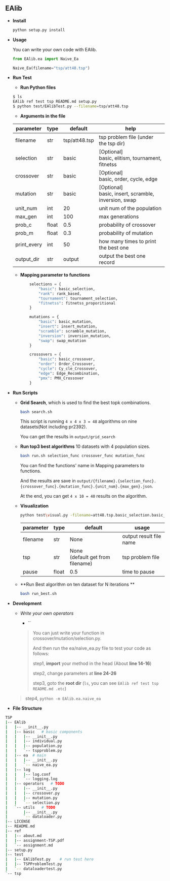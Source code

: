 ## EAlib

- **Install**

  ```bash
  python setup.py install
  ```

  

- **Usage**

  You can write your own code with EAlib.
  
  ```python
  from EAlib.ea import Naive_Ea
  
  Naive_Ea(filename="tsp/att48.tsp")
  ```
  
  
  
- **Run Test**

  - **Run Python files**
  
  ```bash
  $ ls
  EAlib ref test tsp README.md setup.py
  $ python test/EAlibTest.py --filename=tsp/att48.tsp
  ```
  
  - **Arguments in the file**
  
  | parameter   | type  | default       | help                                                     |
  | ----------- | ----- | ------------- | -------------------------------------------------------- |
  | filename    | str   | tsp/att48.tsp | tsp problem file (under the tsp dir)                     |
  | selection   | str   | basic         | [Optional] <br>basic, elitism, tournament, fitnetss      |
  | crossover   | str   | basic         | [Optional] <br/>basic, order, cycle, edge                |
  | mutation    | str   | basic         | [Optional] <br/>basic, insert, scramble, inversion, swap |
  | unit_num    | int   | 20            | unit num of the population                               |
  | max_gen     | int   | 100           | max generations                                          |
  | prob_c      | float | 0.5           | probability of crossover                                 |
  | prob_m      | float | 0.3           | probability of mutation                                  |
  | print_every | int   | 50            | how many times to print the best one                     |
  | output_dir  | str   | output        | output the best one record                               |
  
  - **Mapping parameter to functions**
  
    ```python
        selections = {
            "basic": basic_selection,
            "rank": rank_based,
            "tournament": tournament_selection,
            "fitnetss": fitnetss_proporitional
        }
    
        mutations = {
            "basic": basic_mutation,
            "insert": insert_mutation,
            "scramble": scramble_mutation,
            "inversion": inversion_mutation,
            "swap": swap_mutation
        }
    
        crossovers = {
            "basic": basic_crossover,
            "order": Order_Crossover,
            "cycle": Cy_cle_Crossover,
            "edge": Edge_Recombination,
            "pmx": PMX_Crossover
        }
    
    ```
  
    
  
- **Run Scripts**

  - **Grid Search**, which is used to find the best topk combinations.

    ```bash
    bash search.sh
    ```

    This script is running `4 x 4 x 3 = 48` algorithms on nine datasets(Not including pr2392).

    You can get the results in `output/grid_search`

  - **Run top3 best algorithms** 10 datasets with 4 population sizes.

    ```bash
    bash run.sh selection_func crossover_func mutation_func
    ```

    You can find the functions' name in Mapping parameters to functions.

    And the results are save in `output/{filename}.{selection_func}.{crossover_func}.{mutation_func}.{unit_num}.{max_gen}.json`.

    At the end, you can get `4 x 10 = 40` results on the algorithm.
    
  - **Visualization**

    ```bash
    python test\visual.py -filename=att48.tsp.basic_selection.basic_crossover.basic_mutation.50.100
    ```

    | parameter | type  | default                             | usage                   |
    | --------- | ----- | ----------------------------------- | ----------------------- |
    | filename  | str   | None                                | output result file name |
    | tsp       | str   | None<br>(default get from filename) | tsp problem file        |
    | pause     | float | 0.5                                 | time to pause           |

  - **Run Best algorithm on ten dataset for N iterations **

    ```bash
    bash run_best.sh
    ```

    

- **Development**

  - *Write your own operators*

    - ``
  
    > You can just write your function in crossover/mutation/selection.py.  
    >
    > And then run the ea/naive_ea.py file to test  your code as follows:
    >
    > step1, **import** your method in the head (About **line 14-16**)
    >
    > step2, change parameters at **line 24-26**
    >
    > step3,  goto the **root dir** (`ls`, you can see `EAlib ref test tsp README.md .etc`)
  >
    > step4, `python -m EAlib.ea.naive_ea`

- **File Structure**

```bash
TSP
|-- EAlib
|   |-- __init__.py
|   |-- basic	# basic components
|   |   |-- __init__.py
|   |   |-- individual.py
|   |   |-- population.py
|   |   `-- tspproblem.py
|   |-- ea	# main
|   |   |-- __init__.py
|   |   `-- naive_ea.py
|   |-- log
|   |   |-- log.conf
|   |   `-- logging.log
|   |-- operators	# TODO
|   |   |-- __init__.py
|   |   |-- crossover.py
|   |   |-- mutation.py
|   |   `-- selection.py
|   `-- utils	# TODO
|       |-- __init__.py
|       `-- dataloader.py
|-- LICENSE
|-- README.md
|-- ref
|   |-- about.md
|   |-- assignment-TSP.pdf
|   `-- assignment.md
|-- setup.py
|-- test
|   |-- EAlibTest.py	# run test here
|   |-- TSPProblemTest.py
|   `-- dataloadertest.py
`-- tsp

```





